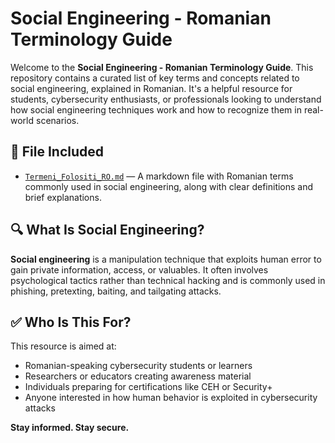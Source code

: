 # Social Engineering - Romanian Terminology Guide

Welcome to the **Social Engineering - Romanian Terminology Guide**. This repository contains a curated list of key terms and concepts related to social engineering, explained in Romanian. It's a helpful resource for students, cybersecurity enthusiasts, or professionals looking to understand how social engineering techniques work and how to recognize them in real-world scenarios.

## 📄 File Included

- [`Termeni_Folositi_RO.md`](./Termeni_Folositi_RO.md) — A markdown file with Romanian terms commonly used in social engineering, along with clear definitions and brief explanations.

## 🔍 What Is Social Engineering?

**Social engineering** is a manipulation technique that exploits human error to gain private information, access, or valuables. It often involves psychological tactics rather than technical hacking and is commonly used in phishing, pretexting, baiting, and tailgating attacks.

## ✅ Who Is This For?

This resource is aimed at:
- Romanian-speaking cybersecurity students or learners
- Researchers or educators creating awareness material
- Individuals preparing for certifications like CEH or Security+
- Anyone interested in how human behavior is exploited in cybersecurity attacks

**Stay informed. Stay secure.**
